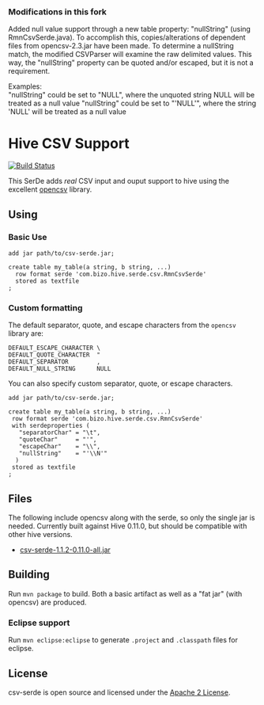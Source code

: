 ### Modifications in this fork
Added null value support through a new table property: "nullString" (using RmnCsvSerde.java).  To accomplish this, copies/alterations of dependent files
from opencsv-2.3.jar have been made.  To determine a nullString match, the modified CSVParser will examine the raw delimited values.  This way, the "nullString" property can
be quoted and/or escaped, but it is not a requirement.<br>

Examples:<br>
"nullString" could be set to "NULL", where the unquoted string NULL will be treated as a null value
"nullString" could be set to "'NULL'", where the string 'NULL' will be treated as a null value

# Hive CSV Support

[![Build Status](https://drone.io/github.com/ogrodnek/csv-serde/status.png)](https://drone.io/github.com/ogrodnek/csv-serde/latest)

This SerDe adds *real* CSV input and ouput support to hive using the excellent [opencsv](http://opencsv.sourceforge.net/) library.

## Using


### Basic Use

```
add jar path/to/csv-serde.jar;

create table my_table(a string, b string, ...)
  row format serde 'com.bizo.hive.serde.csv.RmnCsvSerde'
  stored as textfile
;
```

### Custom formatting

The default separator, quote, and escape characters from the `opencsv` library are:

```
DEFAULT_ESCAPE_CHARACTER \
DEFAULT_QUOTE_CHARACTER  "
DEFAULT_SEPARATOR        ,
DEFAULT_NULL_STRING      NULL
```

You can also specify custom separator, quote, or escape characters.

```
add jar path/to/csv-serde.jar;

create table my_table(a string, b string, ...)
 row format serde 'com.bizo.hive.serde.csv.RmnCsvSerde'
 with serdeproperties (
   "separatorChar" = "\t",
   "quoteChar"     = "'",
   "escapeChar"    = "\\",
   "nullString"    = "'\\N'"
  )	  
 stored as textfile
;
```

## Files

The following include opencsv along with the serde, so only the single jar is needed.  Currently built against Hive 0.11.0, but should be compatible with other hive versions.

* [csv-serde-1.1.2-0.11.0-all.jar](https://drone.io/github.com/ogrodnek/csv-serde/files/target/csv-serde-1.1.2-0.11.0-all.jar)


## Building

Run `mvn package` to build.  Both a basic artifact as well as a "fat jar" (with opencsv) are produced.

### Eclipse support

Run `mvn eclipse:eclipse` to generate `.project` and `.classpath` files for eclipse.


## License

csv-serde is open source and licensed under the [Apache 2 License](http://www.apache.org/licenses/LICENSE-2.0.html).
